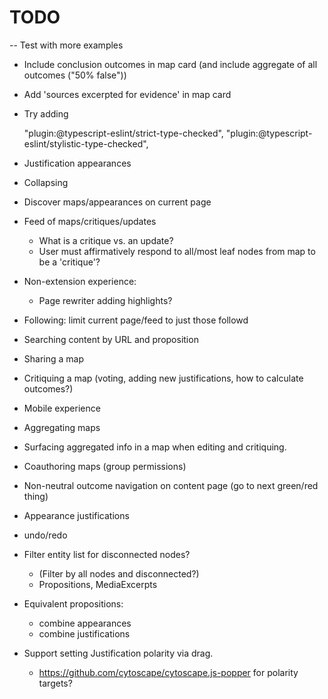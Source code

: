# TODO

-- Test with more examples

- Include conclusion outcomes in map card (and include aggregate of all outcomes ("50% false"))
- Add 'sources excerpted for evidence' in map card

- Try adding

  "plugin:@typescript-eslint/strict-type-checked",
  "plugin:@typescript-eslint/stylistic-type-checked",

- Justification appearances
- Collapsing

- Discover maps/appearances on current page
- Feed of maps/critiques/updates
  - What is a critique vs. an update?
  - User must affirmatively respond to all/most leaf nodes from map to be a 'critique'?
- Non-extension experience:

  - Page rewriter adding highlights?

- Following: limit current page/feed to just those followd

- Searching content by URL and proposition

- Sharing a map
- Critiquing a map (voting, adding new justifications, how to calculate outcomes?)
- Mobile experience
- Aggregating maps
- Surfacing aggregated info in a map when editing and critiquing.
- Coauthoring maps (group permissions)

- Non-neutral outcome navigation on content page (go to next green/red thing)
- Appearance justifications
- undo/redo

- Filter entity list for disconnected nodes?
  - (Filter by all nodes and disconnected?)
  - Propositions, MediaExcerpts
- Equivalent propositions:
  - combine appearances
  - combine justifications
- Support setting Justification polarity via drag.
  - https://github.com/cytoscape/cytoscape.js-popper for polarity targets?
